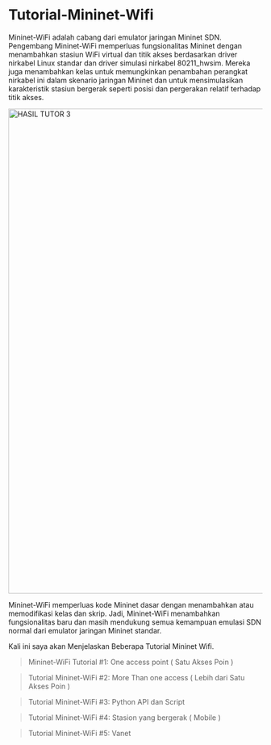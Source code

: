 # Tutorial-Mininet-Wifi

Mininet-WiFi adalah cabang dari emulator jaringan Mininet SDN. Pengembang Mininet-WiFi memperluas fungsionalitas Mininet dengan menambahkan stasiun WiFi virtual dan titik akses berdasarkan driver nirkabel Linux standar dan driver simulasi nirkabel 80211_hwsim. Mereka juga menambahkan kelas untuk memungkinkan penambahan perangkat nirkabel ini dalam skenario jaringan Mininet dan untuk mensimulasikan karakteristik stasiun bergerak seperti posisi dan pergerakan relatif terhadap titik akses.

<img width="960" alt="HASIL TUTOR 3" src="https://user-images.githubusercontent.com/91620434/193030670-d25ce5c5-083c-46b7-94de-6cd8c78f8110.png">

Mininet-WiFi memperluas kode Mininet dasar dengan menambahkan atau memodifikasi kelas dan skrip. Jadi, Mininet-WiFi menambahkan fungsionalitas baru dan masih mendukung semua kemampuan emulasi SDN normal dari emulator jaringan Mininet standar.

Kali ini saya akan Menjelaskan Beberapa Tutorial Mininet Wifi.

> Mininet-WiFi Tutorial #1: One access point ( Satu Akses Poin )


> Tutorial Mininet-WiFi #2: More Than one access ( Lebih dari Satu Akses Poin )


> Tutorial Mininet-WiFi #3: Python API dan Script


> Tutorial Mininet-WiFi #4: Stasion yang bergerak ( Mobile )


> Tutorial Mininet-WiFi #5: Vanet
